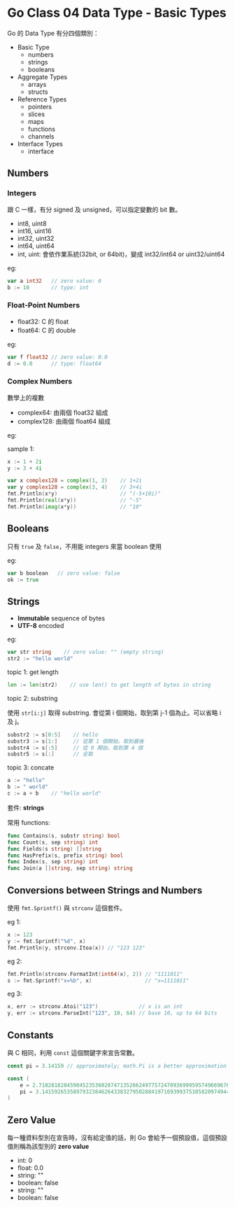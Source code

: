 # Go Class 04 Data Type - Basic Types

Go 的 Data Type 有分四個類別：

- Basic Type
  - numbers
  - strings
  - booleans
- Aggregate Types
  - arrays
  - structs
- Reference Types
  - pointers
  - slices
  - maps
  - functions
  - channels
- Interface Types
  - interface

## Numbers

### Integers

跟 C 一樣，有分 signed 及 unsigned，可以指定變數的 bit 數。

- int8, uint8
- int16, uint16
- int32, uint32
- int64, uint64
- int, uint: 會依作業系統(32bit, or 64bit)，變成 int32/int64 or uint32/uint64

eg:

```go {.line-numbers}
var a int32   // zero value: 0
b := 10       // type: int
```

### Float-Point Numbers

- float32: C 的 float
- float64: C 的 double

eg:

```go {.line-numbers}
var f float32 // zero value: 0.0
d := 0.0      // type: float64
```

### Complex Numbers

數學上的複數

- complex64: 由兩個 float32 組成
- complex128: 由兩個 float64 組成

eg:

sample 1:

```go {.line-numbers}
x := 1 + 2i
y := 3 + 4i
```

```go {.line-numbers}
var x complex128 = complex(1, 2)    // 1+2i
var y complex128 = complex(3, 4)    // 3+4i
fmt.Println(x*y)                    // "(-5+10i)"
fmt.Println(real(x*y))              // "-5"
fmt.Println(imag(x*y))              // "10"
```

## Booleans

只有 `true` 及 `false`，不用能 integers 來當 boolean 使用

eg:

```go {.line-numbers}
var b boolean   // zero value: false
ok := true
```

## Strings

- **Immutable** sequence of bytes
- **UTF-8** encoded

eg:

```go {.line-numbers}
var str string    // zero value: "" (empty string)
str2 := "hello world"
```

topic 1: get length

```go {.line-numbers}
len := len(str2)    // use len() to get length of bytes in string
```

topic 2: substring

使用 `str[i:j]` 取得 substring. 會從第 i 個開始，取到第 j-1 個為止。可以省略 i 及 j。

```go {.line-numbers}
substr2 := s[0:5]    // hello
substr3 := s[1:]     // 從第 1 個開始，取到最後
substr4 := s[:5]     // 從 0 開始，取到第 4 個
substr5 := s[:]      // 全取
```

topic 3: concate

```go {.line-numbers}
a := "hello"
b := " world"
c := a + b    // "hello world"
```

套件: **strings**

常用 functions:

```go {.line-numbers}
func Contains(s, substr string) bool
func Count(s, sep string) int
func Fields(s string) []string
func HasPrefix(s, prefix string) bool
func Index(s, sep string) int
func Join(a []string, sep string) string
```

## Conversions between Strings and Numbers

使用 `fmt.Sprintf()` 與 `strconv` 這個套件。

eg 1:

```go {.line-numbers}
x := 123
y := fmt.Sprintf("%d", x)
fmt.Println(y, strconv.Itoa(x)) // "123 123"
```

eg 2:

```go {.line-numbers}
fmt.Println(strconv.FormatInt(int64(x), 2)) // "1111011"
s := fmt.Sprintf("x=%b", x)                 // "x=1111011"
```

eg 3:

```go {.line-numbers}
x, err := strconv.Atoi("123")             // x is an int
y, err := strconv.ParseInt("123", 10, 64) // base 10, up to 64 bits
```

## Constants

與 C 相同，利用 `const` 這個關鍵字來宣告常數。

```go {.line-numbers}
const pi = 3.14159 // approximately; math.Pi is a better approximation
```

```go {.line-numbers}
const (
    e = 2.71828182845904523536028747135266249775724709369995957496696763
    pi = 3.14159265358979323846264338327950288419716939937510582097494459
)
```

## Zero Value

每一種資料型別在宣告時，沒有給定值的話，則 Go 會給予一個預設值，這個預設值則稱為該型別的 **zero value**

- int: 0
- float: 0.0
- string: ""
- boolean: false
- string: ""
- boolean: false
